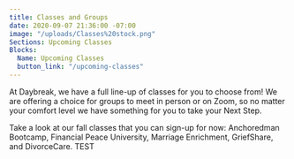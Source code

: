 ```yaml
---
title: Classes and Groups
date: 2020-09-07 21:36:00 -07:00
image: "/uploads/Classes%20stock.png"
Sections: Upcoming Classes
Blocks:
  Name: Upcoming Classes
  button_link: "/upcoming-classes"
---
```


At Daybreak, we have a full line-up of classes for you to choose from!  We are offering a choice for groups to meet in person or on Zoom, so no matter your comfort level we have something for you to take your Next Step.  

Take a look at our fall classes that you can sign-up for now:  Anchoredman Bootcamp, Financial Peace University, Marriage Enrichment, GriefShare, and DivorceCare.    TEST